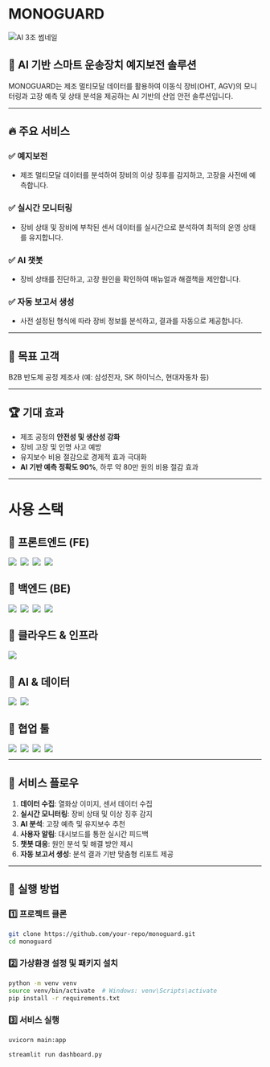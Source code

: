 # MONOGUARD
![AI 3조 썸네일](https://github.com/user-attachments/assets/d24a424e-b3d9-4092-a9d7-716270be46c8)

## 🚀 AI 기반 스마트 운송장치 예지보전 솔루션

MONOGUARD는 제조 멀티모달 데이터를 활용하여 이동식 장비(OHT, AGV)의 모니터링과 고장 예측 및 상태 분석을 제공하는 AI 기반의 산업 안전 솔루션입니다.

---

## 🔥 주요 서비스

### ✅ 예지보전
- 제조 멀티모달 데이터를 분석하여 장비의 이상 징후를 감지하고, 고장을 사전에 예측합니다.

### ✅ 실시간 모니터링
- 장비 상태 및 장비에 부착된 센서 데이터를 실시간으로 분석하여 최적의 운영 상태를 유지합니다.

### ✅ AI 챗봇
- 장비 상태를 진단하고, 고장 원인을 확인하여 매뉴얼과 해결책을 제안합니다.

### ✅ 자동 보고서 생성
- 사전 설정된 형식에 따라 장비 정보를 분석하고, 결과를 자동으로 제공합니다.

---

## 🎯 목표 고객
B2B 반도체 공정 제조사 (예: 삼성전자, SK 하이닉스, 현대자동차 등)

---

## 🏆 기대 효과
- 제조 공정의 **안전성 및 생산성 강화**
- 장비 고장 및 인명 사고 예방
- 유지보수 비용 절감으로 경제적 효과 극대화
- **AI 기반 예측 정확도 90%**, 하루 약 80만 원의 비용 절감 효과

---

# 사용 스택
## 🔹 프론트엔드 (FE)
<div style="display: flex; gap: 8px;">
    <img src="https://img.shields.io/badge/-HTML5-E34F26?style=for-the-badge&logo=html5&logoColor=white"/>
    <img src="https://img.shields.io/badge/-CSS3-1572B6?style=for-the-badge&logo=css3&logoColor=white"/>
    <img src="https://img.shields.io/badge/-JavaScript-F7DF1E?style=for-the-badge&logo=javascript&logoColor=black"/>
    <img src="https://img.shields.io/badge/-Streamlit-FF4B4B?style=for-the-badge&logo=streamlit&logoColor=white"/>
</div>

## 🔹 백엔드 (BE)
<div style="display: flex; gap: 8px;">
    <img src="https://img.shields.io/badge/-Python-3776AB?style=for-the-badge&logo=python&logoColor=white"/>
    <img src="https://img.shields.io/badge/-FastAPI-009688?style=for-the-badge&logo=fastapi&logoColor=white"/>
    <img src="https://img.shields.io/badge/-SQLite-003B57?style=for-the-badge&logo=sqlite&logoColor=white"/>
    <img src="https://img.shields.io/badge/-Docker-2496ED?style=for-the-badge&logo=docker&logoColor=white"/>
</div>

## 🔹 클라우드 & 인프라
<div style="display: flex; gap: 8px;">
    <img src="https://img.shields.io/badge/-Azure-0078D4?style=for-the-badge&logo=microsoftazure&logoColor=white"/>
</div>

## 🔹 AI & 데이터
<div style="display: flex; gap: 8px;">
    <img src="https://img.shields.io/badge/-AI%20Hub-FF9900?style=for-the-badge"/>
    <img src="https://img.shields.io/badge/-PyTorch-EE4C2C?style=for-the-badge&logo=pytorch&logoColor=white"/>
</div>

## 🔹 협업 툴
<div style="display: flex; gap: 8px;">
    <img src="https://img.shields.io/badge/-GitHub-181717?style=for-the-badge&logo=github&logoColor=white"/>
    <img src="https://img.shields.io/badge/-Teams-6264A7?style=for-the-badge&logo=microsoftteams&logoColor=white"/>
    <img src="https://img.shields.io/badge/-Notion-000000?style=for-the-badge&logo=notion&logoColor=white"/>
    <img src="https://img.shields.io/badge/-Figma-F24E1E?style=for-the-badge&logo=figma&logoColor=white"/>
</div>


---

## 📌 서비스 플로우
1. **데이터 수집**: 열화상 이미지, 센서 데이터 수집
2. **실시간 모니터링**: 장비 상태 및 이상 징후 감지
3. **AI 분석**: 고장 예측 및 유지보수 추천
4. **사용자 알림**: 대시보드를 통한 실시간 피드백
5. **챗봇 대응**: 원인 분석 및 해결 방안 제시
6. **자동 보고서 생성**: 분석 결과 기반 맞춤형 리포트 제공

---

## 🚀 실행 방법
### 1️⃣ 프로젝트 클론
```bash
git clone https://github.com/your-repo/monoguard.git
cd monoguard
```

### 2️⃣ 가상환경 설정 및 패키지 설치
```bash
python -m venv venv
source venv/bin/activate  # Windows: venv\Scripts\activate
pip install -r requirements.txt
```

### 3️⃣ 서비스 실행
```bash
uvicorn main:app
```
```bash
streamlit run dashboard.py
```
